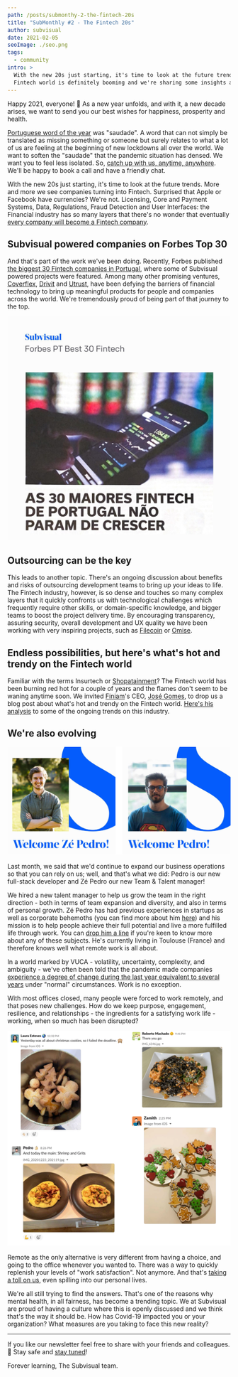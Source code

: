 ```yaml
---
path: /posts/submonthy-2-the-fintech-20s
title: "SubMonthly #2 - The Fintech 20s"
author: subvisual
date: 2021-02-05
seoImage: ./seo.png
tags:
  - community
intro: >
  With the new 20s just starting, it's time to look at the future trends. The
  Fintech world is definitely booming and we're sharing some insights about it.
---
```


Happy 2021, everyone! 🥳 As a new year unfolds, and with it, a new decade
arises, we want to send you our best wishes for happiness, prosperity and
health.


[Portuguese word of the year] was "saudade". A word that can not simply be
translated as missing something or someone but surely relates to what a lot of
us are feeling at the beginning of new lockdowns all over the world. We want to
soften the "saudade" that the pandemic situation has densed. We want you to
feel less isolated. So, [catch up with us, anytime, anywhere][contact]. We'll
be happy to book a call and have a friendly chat.

With the new 20s just starting, it's time to look at the future trends. More
and more we see companies turning into Fintech. Surprised that Apple or
Facebook have currencies? We're not. Licensing, Core and Payment Systems, Data,
Regulations, Fraud Detection and User Interfaces: the Financial industry has so
many layers that there's no wonder that eventually [every company will become a
Fintech company].


## Subvisual powered companies on Forbes Top 30

And that's part of the work we've been doing. Recently, Forbes published [the
biggest 30 Fintech companies in Portugal], where some of Subvisual powered
projects were featured. Among many other promising ventures, [Coverflex],
[Drivit] and [Utrust], have been defying the barriers of financial technology
to bring up meaningful products for people and companies across the world.
We're tremendously proud of being part of that journey to the top.

![](./pt-30-biggest-fintech.jpeg)


## Outsourcing can be the key

This leads to another topic. There's an ongoing discussion about benefits and
risks of outsourcing development teams to bring up your ideas to life. The
Fintech industry, however, is so dense and touches so many complex layers that
it quickly confronts us with technological challenges which frequently require
other skills, or domain-specific knowledge, and bigger teams to boost the
project delivery time. By encouraging transparency, assuring security, overall
development and UX quality we have been working with very inspiring projects,
such as [Filecoin] or [Omise].


## Endless possibilities, but here's what's hot and trendy on the Fintech world

Familiar with the terms Insurtech or [Shopatainment]? The Fintech world has been
burning red hot for a couple of years and the flames don't seem to be waning
anytime soon. We invited [Finiam]'s CEO, [José Gomes], to drop us a blog post about
what's hot and trendy on the Fintech world. [Here's his
analysis][who-let-fintech-out] to some of the ongoing trends on this industry.


## We're also evolving

![Welcome Zé Pedro! Welcome Pedro!](./welcome.png)

Last month, we said that we'd continue to expand our business operations so
that you can rely on us; well, and that's what we did: Pedro is our new
full-stack developer and Zé Pedro our new Team & Talent manager!

We hired a new talent manager to help us grow the team in the right direction -
both in terms of team expansion and diversity, and also in terms of personal
growth. Zé Pedro has had previous experiences in startups as well as corporate
behemoths (you can find more about him [here][josepedrocabrita]) and his
mission is to help people achieve their full potential and live a more
fulfilled life through work. You can [drop him a line][mail:zepedro] if you're
keen to know more about any of these subjects.  He's currently living in
Toulouse (France) and therefore knows well what remote work is all about.

In a world marked by VUCA - volatility, uncertainty, complexity, and ambiguity -
we've often been told that the pandemic made companies [experience a degree of
change during the last year equivalent to several years] under "normal"
circumstances. Work is no exception. 

With most offices closed, many people were forced to work remotely, and that
poses new challenges. How do we keep purpose, engagement, resilience, and
relationships - the ingredients for a satisfying work life - working, when so
much has been disrupted?

![](./cooks.png)

Remote as the only alternative is very different from having a choice, and
going to the office whenever you wanted to. There was a way to quickly
replenish your levels of "work satisfaction". Not anymore. And that's [taking a
toll on us], even spilling into our personal lives.

We're all still trying to find the answers. That's one of the reasons why
mental health, in all fairness, has become a trending topic. We at Subvisual
are proud of having a culture where this is openly discussed and we think
that's the way it should be. How has Covid-19 impacted you or your
organization? What measures are you taking to face this new reality?


---

If you like our newsletter feel free to share with your friends and colleagues. 🙂 
Stay safe and [stay tuned]!

Forever learning,
The Subvisual team.


[Portuguese word of the year]: https://www.palavradoano.pt/
[contact]: mailto:contact@subvisual.com
[every company will become a Fintech company]: https://a16z.com/2020/01/21/every-company-will-be-a-fintech-company/
[the biggest 30 Fintech companies in Portugal]: https://twitter.com/subvisual/status/1349411466001182721
[Coverflex]: https://www.coverflex.com/
[Drivit]: https://www.drivit.com/
[Utrust]: https://utrust.com/
[Filecoin]: https://filecoin.io/
[Omise]: https://www.omise.co/
[Shopatainment]: https://a16z.com/2020/12/14/shopatainment/
[Finiam]: https://finiam.com/
[José Gomes]: https://www.linkedin.com/in/jfsgomes/
[who-let-fintech-out]: https://deploy-preview-428--subvisual.netlify.app/blog/posts/who-let-fintech-out
[josepedrocabrita]: https://www.linkedin.com/in/josepedrocabrita/
[mail:zepedro]: mailto:zepedro@subvisual.co
[experience a degree of change during the last year equivalent to several years]: https://www.mckinsey.com/business-functions/strategy-and-corporate-finance/our-insights/how-covid-19-has-pushed-companies-over-the-technology-tipping-point-and-transformed-business-forever#
[taking a toll on us]: https://www.euro.who.int/en/health-topics/health-emergencies/coronavirus-covid-19/publications-and-technical-guidance/noncommunicable-diseases/mental-health-and-covid-19
[stay tuned]: https://subvisual.us5.list-manage.com/subscribe?u=79f7816bac08905f81c1a8689&id=f8b8f31221

